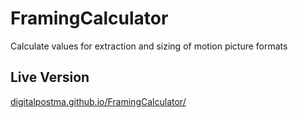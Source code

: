 # FramingCalculator

Calculate values for extraction and sizing of motion picture formats

## Live Version

[digitalpostma.github.io/FramingCalculator/](https://digitalpostma.github.io/FramingCalculator/)